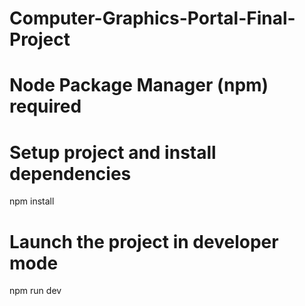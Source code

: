 # Computer-Graphics-Portal-Final-Project

# Node Package Manager (npm) required

# Setup project and install dependencies
npm install

# Launch the project in developer mode
npm run dev
